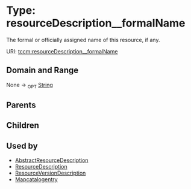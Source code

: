 
# Type: resourceDescription__formalName


The formal or officially assigned name of this resource, if any.

URI: [tccm:resourceDescription__formalName](https://hotecosystem.org/tccm/resourceDescription__formalName)


## Domain and Range

None ->  <sub>OPT</sub> [String](types/String.md)

## Parents


## Children


## Used by

 * [AbstractResourceDescription](AbstractResourceDescription.md)
 * [ResourceDescription](ResourceDescription.md)
 * [ResourceVersionDescription](ResourceVersionDescription.md)
 * [Mapcatalogentry](Mapcatalogentry.md)
